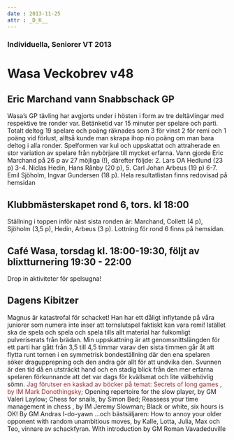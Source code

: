 ```yaml
---
date : 2013-11-25
attr : _D_K__ 
---
```

### Individuella, Seniorer VT 2013

# Wasa Veckobrev v48

## Eric Marchand vann Snabbschack GP

Wasa’s GP tävling har avgjorts under i hösten i form av tre deltävlingar
med respektive tre ronder var. Betänketid var 15 minuter per spelare och parti.
Totalt deltog 19 spelare och poäng räknades som 3 för vinst 2 för remi och
1 poäng vid förlust, alltså kunde man skrapa ihop nio poäng om man bara
deltog i alla ronder. Spelformen var kul och uppskattat och attraherade en
stor variation av spelare från nybörjare till mycket erfarna.
Vann gjorde Eric Marchand på 26 p av 27 möjliga (!), därefter följde:
2. Lars OA Hedlund (23 p) 3-4. Niclas Hedin, Hans Rånby (20 p),
5. Carl Johan Arbeus (19 p) 6-7. Emil Sjöholm, Ingvar Gundersen (18 p).
Hela resultatlistan finns redovisad på hemsidan

## Klubbmästerskapet rond 6, tors. kl 18:00

Ställning i toppen inför näst sista ronden är: Marchand, Collett (4 p),
Sjöholm (3,5 p), Hedin, Arbeus (3 p). Lottning för rond 6 finns på hemsidan.

## Café Wasa, torsdag kl. 18:00-19:30, följt av blixtturnering 19:30 - 22:00

Drop in aktiviteter för spelsugna!

## Dagens Kibitzer

Magnus är katastrofal för schacket! Han har ett dåligt inflytande på våra
juniorer som numera inte inser att tornslutspel faktiskt kan vara remi!
Istället ska de spela och spela och spela tills allt material har fulkomligt
pulveriserats från brädan. Min uppskattning är att genomsnittslängden för
ett parti har gått från 3,5 till 4,5 timmar varav den sista timmen går
åt att flytta runt tornen i en symmetrisk bondeställning där den ena spelaren
söker dragupprepning och den andra gör allt för att undvika den.
Svunnen är den tid då en utsträckt hand och en stadig blick från den mer
erfarna spelaren förkunnande att det var dags för kvällsmat och lite välbehövlig
sömn.
<font color=brown>Jag förutser en kaskad av böcker på temat: Secrets of long games ,
by IM Mark Donothingsky;</font>
Opening repertoire for the slow player, by GM Valeri Laylow; Chess for snails,
by Simon Bed; Reassess your time management in chess , by IM Jeremy Slowman;
Black or white, six hours is OK! By GM Andras I-do-yawn …och bästsäljaren:
How to annoy your older opponent with random unambitious moves,
by Kalle, Lotta, Julia, Max och Teo, vinnare av schackfyran.
With introduction by GM Roman Vavadeduville

